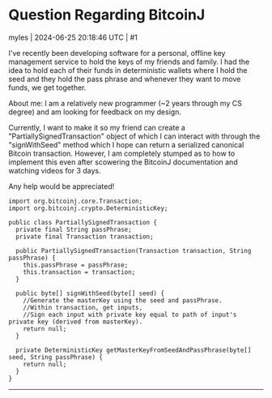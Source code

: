 # Question Regarding BitcoinJ

myles | 2024-06-25 20:18:46 UTC | #1

I've recently been developing software for a personal, offline key management service to hold the keys of my friends and family. I had the idea to hold each of their funds in deterministic wallets where I hold the seed and they hold the pass phrase and whenever they want to move funds, we get together.

About me: I am a relatively new programmer (~2 years through my CS degree) and am looking for feedback on my design.

Currently, I want to make it so my friend can create a "PartiallySignedTransaction" object of which I can interact with through the "signWithSeed" method which I hope can return a serialized canonical Bitcoin transaction. However, I am completely stumped as to how to implement this even after scowering the BitcoinJ documentation and watching videos for 3 days.

Any help would be appreciated!

```
import org.bitcoinj.core.Transaction;
import org.bitcoinj.crypto.DeterministicKey;

public class PartiallySignedTransaction {
  private final String passPhrase;
  private final Transaction transaction;

  public PartiallySignedTransaction(Transaction transaction, String passPhrase) {
    this.passPhrase = passPhrase;
    this.transaction = transaction;
  }

  public byte[] signWithSeed(byte[] seed) {
    //Generate the masterKey using the seed and passPhrase.
    //Within transaction, get inputs,
    //Sign each input with private key equal to path of input's private key (derived from masterKey).
    return null;
  }

  private DeterministicKey getMasterKeyFromSeedAndPassPhrase(byte[] seed, String passPhrase) {
    return null;
  }
}
```

-------------------------

